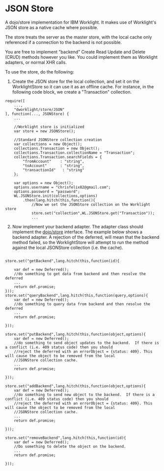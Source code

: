JSON Store
==============

A dojo/store implementation for IBM Worklight.  It makes use of Worklight's JSON store as a native cache where possible.

The store treats the server as the master store, with the local cache only referenced if a connection to the backend is not possible.

You are free to implement "backend" Create Read Update and Delete (CRUD) methods however you like.  You could implement them as Worklight adapters, or normal XHR calls.

To use the store, do the following:

1. Create the JSON store for the local collection, and set it on the WorklightStore so it can use it as an offline cache.  For instance, in the following code block, we create a "Transaction" collection.

```
require([
	...,
	"dworklight/store/JSON"
], function(..., JSONStore) {
	...

	//Worklight store is initialized
	var store = new JSONStore();

	//Standard JSONStore collection creation
	var collections = new Object();
	collections.Transaction = new Object();
	collections.Transaction.collectionName = "Transaction";
	collections.Transaction.searchFields = {
		"fromAccount"    : "string",
		"toAccount"      : "string",
		"transactionId"   : "string"
    };

	var options = new Object();
	options.username = "chrisfelix82@gmail.com";
	options.password = "password";
	WL.JSONStore.init(collections,options)
		.then(lang.hitch(this,function(){
		    //Now we set the JSONStore collection on the Worklight store
		    store.set("collection",WL.JSONStore.get("Transaction"));
		 	...
```

2. Now implement your backend adapter.  The adapter class should implement the <a target="_blank" href="http://dojotoolkit.org/reference-guide/1.9/dojo/store.html">dojo/store</a> interface.  The example below shows a backend adapter.
   A rejection of the deferred, will mean that the backend method failed, so the WorklightStore will attempt to run the method against the local JSONStore collection (i.e. the cache).

```

store.set("getBackend",lang.hitch(this,function(id){

	var def = new Deferred();
	//do something to get data from backend and then resolve the deferred
	...
	return def.promise;
}));
store.set("queryBackend",lang.hitch(this,function(query,options){
	var def = new Deferred();
	//do something to query data from backend and then resolve the deferred
	...
	return def.promise;

}));

store.set("putBackend",lang.hitch(this,function(object,options){
	var def = new Deferred();
	//do something to send object updates to the backend.  If there is a conflict (i.e. 409 status code) then you should
	//reject the deferred with an errorObject = {status: 409}. This will cause the object to be removed from the local
	//JSONStore collection cache.
	...
	return def.promise;

}));

store.set("addBackend",lang.hitch(this,function(object,options){
	var def = new Deferred();
	//do something to send new object to the backend.  If there is a conflict (i.e. 409 status code) then you should
	//reject the deferred with an errorObject = {status: 409}. This will cause the object to be removed from the local
	//JSONStore collection cache.
	...
	return def.promise;

}));

store.set("removeBackend",lang.hitch(this,function(id){
	var def = new Deferred();
	//Do something to delete the object on the backend.
	...
	return def.promise;

}));


```

